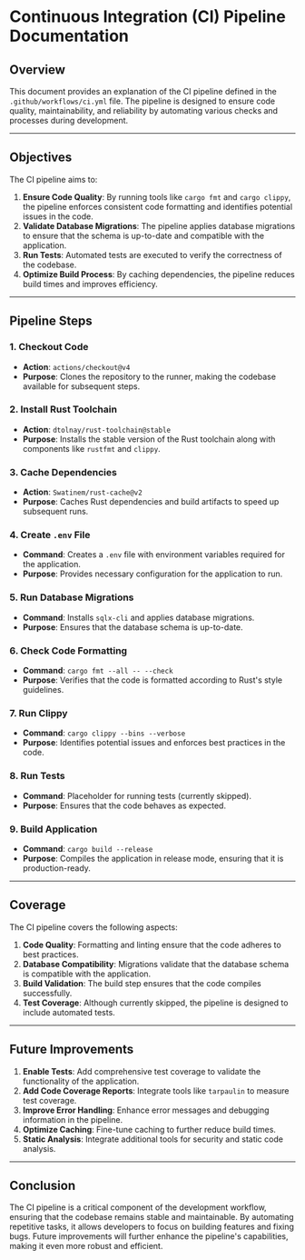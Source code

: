 # Continuous Integration (CI) Pipeline Documentation

## Overview

This document provides an explanation of the CI pipeline defined in the `.github/workflows/ci.yml` file. The pipeline is designed to ensure code quality, maintainability, and reliability by automating various checks and processes during development.

---

## Objectives

The CI pipeline aims to:

1. **Ensure Code Quality**: By running tools like `cargo fmt` and `cargo clippy`, the pipeline enforces consistent code formatting and identifies potential issues in the code.
2. **Validate Database Migrations**: The pipeline applies database migrations to ensure that the schema is up-to-date and compatible with the application.
3. **Run Tests**: Automated tests are executed to verify the correctness of the codebase.
4. **Optimize Build Process**: By caching dependencies, the pipeline reduces build times and improves efficiency.

---

## Pipeline Steps

### 1. **Checkout Code**

- **Action**: `actions/checkout@v4`
- **Purpose**: Clones the repository to the runner, making the codebase available for subsequent steps.

### 2. **Install Rust Toolchain**

- **Action**: `dtolnay/rust-toolchain@stable`
- **Purpose**: Installs the stable version of the Rust toolchain along with components like `rustfmt` and `clippy`.

### 3. **Cache Dependencies**

- **Action**: `Swatinem/rust-cache@v2`
- **Purpose**: Caches Rust dependencies and build artifacts to speed up subsequent runs.

### 4. **Create `.env` File**

- **Command**: Creates a `.env` file with environment variables required for the application.
- **Purpose**: Provides necessary configuration for the application to run.

### 5. **Run Database Migrations**

- **Command**: Installs `sqlx-cli` and applies database migrations.
- **Purpose**: Ensures that the database schema is up-to-date.

### 6. **Check Code Formatting**

- **Command**: `cargo fmt --all -- --check`
- **Purpose**: Verifies that the code is formatted according to Rust's style guidelines.

### 7. **Run Clippy**

- **Command**: `cargo clippy --bins --verbose`
- **Purpose**: Identifies potential issues and enforces best practices in the code.

### 8. **Run Tests**

- **Command**: Placeholder for running tests (currently skipped).
- **Purpose**: Ensures that the code behaves as expected.

### 9. **Build Application**

- **Command**: `cargo build --release`
- **Purpose**: Compiles the application in release mode, ensuring that it is production-ready.

---

## Coverage

The CI pipeline covers the following aspects:

1. **Code Quality**: Formatting and linting ensure that the code adheres to best practices.
2. **Database Compatibility**: Migrations validate that the database schema is compatible with the application.
3. **Build Validation**: The build step ensures that the code compiles successfully.
4. **Test Coverage**: Although currently skipped, the pipeline is designed to include automated tests.

---

## Future Improvements

1. **Enable Tests**: Add comprehensive test coverage to validate the functionality of the application.
2. **Add Code Coverage Reports**: Integrate tools like `tarpaulin` to measure test coverage.
3. **Improve Error Handling**: Enhance error messages and debugging information in the pipeline.
4. **Optimize Caching**: Fine-tune caching to further reduce build times.
5. **Static Analysis**: Integrate additional tools for security and static code analysis.

---

## Conclusion

The CI pipeline is a critical component of the development workflow, ensuring that the codebase remains stable and maintainable. By automating repetitive tasks, it allows developers to focus on building features and fixing bugs. Future improvements will further enhance the pipeline's capabilities, making it even more robust and efficient.
